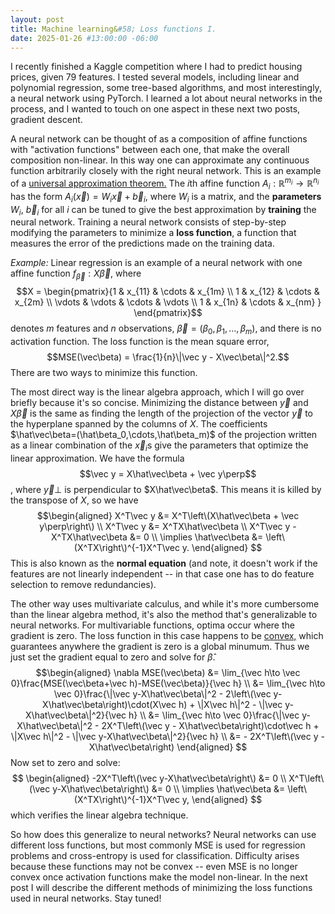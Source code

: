 ```yaml
---
layout: post
title: Machine learning&#58; Loss functions I.
date: 2025-01-26 #13:00:00 -06:00
---
```

I recently finished a Kaggle competition where I had to predict housing prices, given 79 features.  I tested several models, including linear and polynomial regression, some tree-based algorithms, and most interestingly, a neural network using PyTorch.  I learned a lot about neural networks in the process, and I wanted to touch on one aspect in these next two posts, gradient descent.

A neural network can be thought of as a composition of affine functions with "activation functions" between each one, that make the overall composition non-linear.  In this way one can approximate any continuous function arbitrarily closely with the right neural network.  This is an example of a [universal approximation theorem.](https://en.wikipedia.org/wiki/Universal_approximation_theorem)  The $i$th affine function $A_i:\mathbb R^{m_i}\to \mathbb R^{n_i}$ has the form $A_i(\vec x) = W_i\vec x +\vec b_i$, where $W_i$ is a matrix, and the **parameters** $W_i$, $\vec b_i$ for all $i$ can be tuned to give the best approximation by **training** the neural network.  Training a neural network consists of step-by-step modifying the parameters to minimize a **loss function**, a function that measures the error of the predictions made on the training data.  

*Example:*  Linear regression is an example of a neural network with one affine function $f_{\vec\beta}:X\vec\beta$, where 
$$X = \begin{pmatrix}{1 & x_{11} & \cdots & x_{1m} \\
1 & x_{12} & \cdots & x_{2m} \\
\vdots & \vdots & \cdots & \vdots \\
1 & x_{1n} & \cdots & x_{nm}
}
\end{pmatrix}$$
denotes $m$ features and $n$ observations, $\vec\beta = (\beta_0,\beta_1,\dots,\beta_m)$, and there is no activation function.  The loss function is the mean square error, 
$$MSE(\vec\beta) = \frac{1}{n}\|\vec y - X\vec\beta\|^2.$$
There are two ways to minimize this function.  

The most direct way is the linear algebra approach, which I will go over briefly because it's so concise.  Minimizing the distance between $\vec y$ and $X\vec\beta$ is the same as finding the length of the projection of the vector $\vec y$ to the hyperplane spanned by the columns of $X$.  The coefficients $\hat\vec\beta=(\hat\beta_0,\cdots,\hat\beta_m)$ of the projection written as a linear combination of the $\vec x_i$s give the parameters that optimize the linear approximation.  We have the formula
$$\vec y = X\hat\vec\beta + \vec y\perp$$,
where $\vec y\perp$ is perpendicular to $X\hat\vec\beta$.  This means it is killed by the transpose of $X$, so we have
$$\begin{aligned}
X^T\vec y &= X^T\left\(X\hat\vec\beta + \vec y\perp\right\) \\
X^T\vec y &= X^TX\hat\vec\beta \\
X^T\vec y - X^TX\hat\vec\beta &= 0 \\
\implies \hat\vec\beta &= \left\(X^TX\right\)^{-1}X^T\vec y.
\end{aligned}
$$ 
This is also known as the **normal equation** (and note, it doesn't work if the features are not linearly independent -- in that case one has to do feature selection to remove redundancies).

The other way uses multivariate calculus, and while it's more cumbersome than the linear algebra method, it's also the method that's generalizable to neural networks.  For multivariable functions, optima occur where the gradient is zero.  The loss function in this case happens to be [convex,](https://en.wikipedia.org/wiki/Convex_function) which guarantees anywhere the gradient is zero is a global minumum.  Thus we just set the gradient equal to zero and solve for $\hat\beta$.
$$\begin{aligned}
\nabla MSE(\vec\beta) &= \lim_{\vec h\to \vec 0}\frac{MSE(\vec\beta+\vec h)-MSE(\vec\beta)}{\vec h} \\
 &= \lim_{\vec h\to \vec 0}\frac{\|\vec y-X\hat\vec\beta\|^2 - 2\left\(\vec y-X\hat\vec\beta\right)\cdot(X\vec h) + \|X\vec h\|^2 - \|\vec y-X\hat\vec\beta\|^2}{\vec h} \\
 &= \lim_{\vec h\to \vec 0}\frac{\|\vec y-X\hat\vec\beta\|^2 - 2X^T\left\(\vec y - X\hat\vec\beta\right)\cdot\vec h + \|X\vec h\|^2 - \|\vec y-X\hat\vec\beta\|^2}{\vec h} \\
 &= - 2X^T\left\(\vec y - X\hat\vec\beta\right)
\end{aligned}
$$
Now set to zero and solve:
$$
\begin{aligned}
-2X^T\left\(\vec y-X\hat\vec\beta\right\) &= 0 \\
X^T\left\(\vec y-X\hat\vec\beta\right\) &= 0 \\
\implies \hat\vec\beta &= \left\(X^TX\right\)^{-1}X^T\vec y,
\end{aligned}
$$
which verifies the linear algebra technique.

So how does this generalize to neural networks?  Neural networks can use different loss functions, but most commonly MSE is used for regression problems and cross-entropy is used for classification.  Difficulty arises because these functions may not be convex -- even MSE is no longer convex once activation functions make the model non-linear.  In the next post I will describe the different methods of minimizing the loss functions used in neural networks.  Stay tuned!